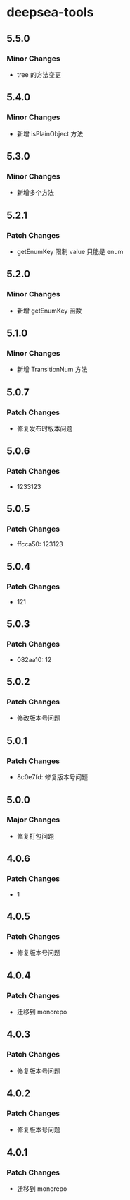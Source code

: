 # deepsea-tools

## 5.5.0

### Minor Changes

- tree 的方法变更

## 5.4.0

### Minor Changes

- 新增 isPlainObject 方法

## 5.3.0

### Minor Changes

- 新增多个方法

## 5.2.1

### Patch Changes

- getEnumKey 限制 value 只能是 enum

## 5.2.0

### Minor Changes

- 新增 getEnumKey 函数

## 5.1.0

### Minor Changes

- 新增 TransitionNum 方法

## 5.0.7

### Patch Changes

- 修复发布时版本问题

## 5.0.6

### Patch Changes

- 1233123

## 5.0.5

### Patch Changes

- ffcca50: 123123

## 5.0.4

### Patch Changes

- 121

## 5.0.3

### Patch Changes

- 082aa10: 12

## 5.0.2

### Patch Changes

- 修改版本号问题

## 5.0.1

### Patch Changes

- 8c0e7fd: 修复版本号问题

## 5.0.0

### Major Changes

- 修复打包问题

## 4.0.6

### Patch Changes

- 1

## 4.0.5

### Patch Changes

- 修复版本号问题

## 4.0.4

### Patch Changes

- 迁移到 monorepo

## 4.0.3

### Patch Changes

- 修复版本号问题

## 4.0.2

### Patch Changes

- 修复版本号问题

## 4.0.1

### Patch Changes

- 迁移到 monorepo
